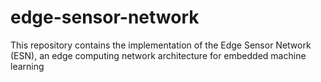# edge-sensor-network
This repository contains the implementation of the Edge Sensor Network (ESN), an edge computing network architecture for embedded machine learning 
